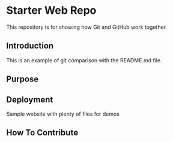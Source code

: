 # Starter Web Repo

This repository is for showing how Git and GitHub work together.

## Introduction

This is an example of git comparison with the README.md file.

## Purpose

## Deployment

Sample website with plenty of files for demos

## How To Contribute

